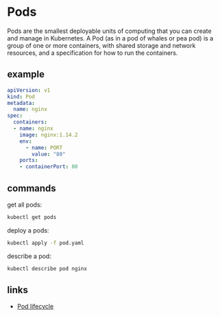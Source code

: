 # Pods

Pods are the smallest deployable units of computing that you can create and manage in Kubernetes.
A Pod (as in a pod of whales or pea pod) is a group of one or more containers, with shared storage and network resources, and a specification for how to run the containers. 

## example

```yml
apiVersion: v1
kind: Pod
metadata:
  name: nginx
spec:
  containers:
  - name: nginx
    image: nginx:1.14.2
    env:
      - name: PORT
        value: "80"
    ports:
    - containerPort: 80
```

## commands

get all pods:

```sh
kubectl get pods
```

deploy a pods:

```sh
kubectl apply -f pod.yaml
```

describe a pod:

```sh
kubectl describe pod nginx
```

## links

- [Pod lifecycle](https://kubernetes.io/docs/concepts/workloads/pods/pod-lifecycle/)
